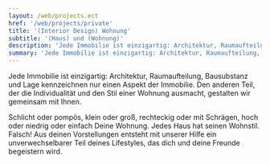 ```yaml
---
layout: /web/projects.ect
href: '/web/projects/private'
title: '(Interior Design) Wohnung'
subtitle: '(Haus) und (Wohnung)'
description: 'Jede Immobilie ist einzigartig: Architektur, Raumaufteilung, Bausubstanz und  Lage kennzeichnen nur einen Aspekt der Immobilie.'
summary: 'Jede Immobilie ist einzigartig: Architektur, Raumaufteilung, Bausubstanz und  Lage kennzeichnen nur einen Aspekt der Immobilie. Den anderen Teil, der die Individualität und den Stil einer Wohnung  ausmacht, gestalten wir gemeinsam mit Ihnen.'
---
```

Jede Immobilie ist einzigartig: Architektur, Raumaufteilung, Bausubstanz und  Lage kennzeichnen nur einen Aspekt der Immobilie.  Den anderen Teil, der die Individualität und den Stil einer Wohnung  ausmacht, gestalten wir gemeinsam mit Ihnen.

Schlicht oder pompös, klein oder groß, rechteckig oder mit Schrägen, hoch oder niedrig oder einfach Deine Wohnung.  Jedes Haus hat seinen Wohnstil. Falsch!  Aus deinen Vorstellungen entsteht mit unserer Hilfe ein unverwechselbarer  Teil deines Lifestyles, das dich und deine Freunde begeistern wird. 
